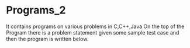 # Programs_2
It contains programs on various problems in C,C++,Java
On the top of the Program there is a problem statement given 
some sample test case
and then the program is written below. 
